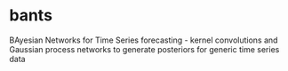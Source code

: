 # bants
BAyesian Networks for Time Series forecasting - kernel convolutions and Gaussian process networks to generate posteriors for generic time series data
